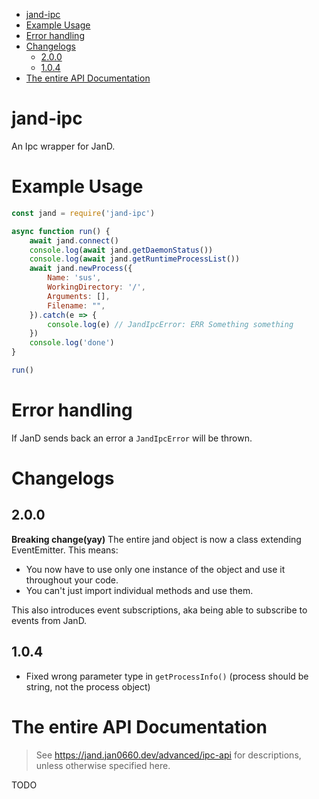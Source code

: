 - [jand-ipc](#jand-ipc)
- [Example Usage](#example-usage)
- [Error handling](#error-handling)
- [Changelogs](#changelogs)
  - [2.0.0](#200)
  - [1.0.4](#104)
- [The entire API Documentation](#the-entire-api-documentation)

# jand-ipc
An Ipc wrapper for JanD.

# Example Usage
```javascript
const jand = require('jand-ipc')

async function run() {
    await jand.connect()
    console.log(await jand.getDaemonStatus())
    console.log(await jand.getRuntimeProcessList())
    await jand.newProcess({
        Name: 'sus',
        WorkingDirectory: '/',
        Arguments: [],
        Filename: "",
    }).catch(e => {
        console.log(e) // JandIpcError: ERR Something something
    })
    console.log('done')
}

run()
```

# Error handling
If JanD sends back an error a `JandIpcError` will be thrown.

# Changelogs

## 2.0.0
**Breaking change(yay)**
The entire jand object is now a class extending EventEmitter.
This means: 
- You now have to use only one instance of the object and use it throughout your code.
- You can't just import individual methods and use them.

This also introduces event subscriptions, aka being able to subscribe to events from JanD.



## 1.0.4
- Fixed wrong parameter type in `getProcessInfo()` (process should be string, not the process object)

# The entire API Documentation
> See https://jand.jan0660.dev/advanced/ipc-api for descriptions, unless otherwise specified here.

TODO